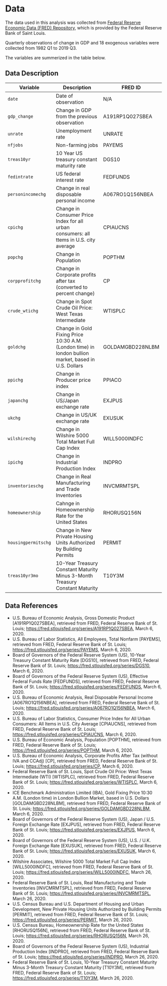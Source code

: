 # Data

The data used in this analysis was collected from 
[Federal Reserve Economic Data (FRED) Repository](https://fred.stlouisfed.org/),
which is provided by the Federal Reserve Bank of Saint Louis.

Quarterly observations of change in GDP and 18 exogenous variables were collected from 1982 Q1 to 2019 Q3.

The variables are summerized in the table below.

## Data Description

| Variable | Description | FRED ID |
|----------|-------------|---------|
| `date`     | Date of observation | N/A |
| `gdp_change` | Change in GDP from the previous observation | A191RP1Q027SBEA |
| `unrate`   | Unemployment rate | UNRATE |
| `nfjobs`   | Non-farming jobs  | PAYEMS | 
| `treas10yr` | 10 Year US treasury constant maturity rate | DGS10 |
| `fedintrate` | US federal interest rate | FEDFUNDS |
| `personincomechg` | Change in real disposable personal income | A067RO1Q156NBEA |
| `cpichg` | Change in Consumer Price Index for all urban consumers: all ttems in U.S. city average | CPIAUCNS |
| `popchg` | Change in Population | POPTHM |
| `corpprofitchg` | Change in Corporate profits after tax (converted to percent change) | CP |
| `crude_wtichg` | Change in Spot Crude Oil Price: West Texas Intermediate | WTISPLC |
| `goldchg` | Change in Gold Fixing Price 10:30 A.M. (London time) in london bullion market, based in U.S. Dollars | GOLDAMGBD228NLBM |
| `ppichg` | Change in Producer price index | PPIACO |
| `japanchg` | Change in US/Japan exchange rate | EXJPUS | 
| `ukchg` | Change in US/UK exchange rate | EXUSUK |
| `wilshirechg` | Change in Wilshire 5000 Total Market Full Cap Index | WILL5000INDFC |
| `ipichg` | Change in Industrial Production Index | INDPRO |
| `inventorieschg` | Change in Real Manufacturing and Trade Inventories | INVCMRMTSPL |
| `homeownership` | Cahnge in Homeownership Rate for the United States | RHORUSQ156N |
| `housingpermitschg` | Change in New Private Housing Units Authorized by Building Permits | PERMIT |
| `treas10yr3mo` | 10-Year Treasury Constant Maturity Minus 3-Month Treasury Constant Maturity | T10Y3M |

## Data References

 * U.S. Bureau of Economic Analysis, Gross Domestic Product [A191RP1Q027SBEA], retrieved from FRED, Federal Reserve Bank of St. Louis; https://fred.stlouisfed.org/series/A191RP1Q027SBEA, March 6, 2020.
 * U.S. Bureau of Labor Statistics, All Employees, Total Nonfarm [PAYEMS], retrieved from FRED, Federal Reserve Bank of St. Louis; https://fred.stlouisfed.org/series/PAYEMS, March 6, 2020.
 * Board of Governors of the Federal Reserve System (US), 10-Year Treasury Constant Maturity Rate [DGS10], retrieved from FRED, Federal Reserve Bank of St. Louis; https://fred.stlouisfed.org/series/DGS10, March 6, 2020.
 * Board of Governors of the Federal Reserve System (US), Effective Federal Funds Rate [FEDFUNDS], retrieved from FRED, Federal Reserve Bank of St. Louis; https://fred.stlouisfed.org/series/FEDFUNDS, March 6, 2020.
 * U.S. Bureau of Economic Analysis, Real Disposable Personal Income [A067RO1Q156NBEA], retrieved from FRED, Federal Reserve Bank of St. Louis; https://fred.stlouisfed.org/series/A067RO1Q156NBEA, March 6, 2020.
 * U.S. Bureau of Labor Statistics, Consumer Price Index for All Urban Consumers: All Items in U.S. City Average [CPIAUCNS], retrieved from FRED, Federal Reserve Bank of St. Louis; https://fred.stlouisfed.org/series/CPIAUCNS, March 6, 2020.
 * U.S. Bureau of Economic Analysis, Population [POPTHM], retrieved from FRED, Federal Reserve Bank of St. Louis; https://fred.stlouisfed.org/series/POPTHM, March 6, 2020.
 * U.S. Bureau of Economic Analysis, Corporate Profits After Tax (without IVA and CCAdj) [CP], retrieved from FRED, Federal Reserve Bank of St. Louis; https://fred.stlouisfed.org/series/CP, March 6, 2020.
 * Federal Reserve Bank of St. Louis, Spot Crude Oil Price: West Texas Intermediate (WTI) [WTISPLC], retrieved from FRED, Federal Reserve Bank of St. Louis; https://fred.stlouisfed.org/series/WTISPLC, March 6, 2020.
 * ICE Benchmark Administration Limited (IBA), Gold Fixing Price 10:30 A.M. (London time) in London Bullion Market, based in U.S. Dollars [GOLDAMGBD228NLBM], retrieved from FRED, Federal Reserve Bank of St. Louis; https://fred.stlouisfed.org/series/GOLDAMGBD228NLBM, March 6, 2020.
 * Board of Governors of the Federal Reserve System (US), Japan / U.S. Foreign Exchange Rate [EXJPUS], retrieved from FRED, Federal Reserve Bank of St. Louis; https://fred.stlouisfed.org/series/EXJPUS, March 6, 2020.
 * Board of Governors of the Federal Reserve System (US), U.S. / U.K. Foreign Exchange Rate [EXUSUK], retrieved from FRED, Federal Reserve Bank of St. Louis; https://fred.stlouisfed.org/series/EXUSUK, March 6, 2020.
 * Wilshire Associates, Wilshire 5000 Total Market Full Cap Index [WILL5000INDFC], retrieved from FRED, Federal Reserve Bank of St. Louis; https://fred.stlouisfed.org/series/WILL5000INDFC, March 26, 2020.
 * Federal Reserve Bank of St. Louis, Real Manufacturing and Trade Inventories [INVCMRMTSPL], retrieved from FRED, Federal Reserve Bank of St. Louis; https://fred.stlouisfed.org/series/INVCMRMTSPL, March 26, 2020.
 * U.S. Census Bureau and U.S. Department of Housing and Urban Development, New Private Housing Units Authorized by Building Permits [PERMIT], retrieved from FRED, Federal Reserve Bank of St. Louis; https://fred.stlouisfed.org/series/PERMIT, March 26, 2020.
 * U.S. Census Bureau, Homeownership Rate for the United States [RHORUSQ156N], retrieved from FRED, Federal Reserve Bank of St. Louis; https://fred.stlouisfed.org/series/RHORUSQ156N, March 26, 2020.
 * Board of Governors of the Federal Reserve System (US), Industrial Production Index [INDPRO], retrieved from FRED, Federal Reserve Bank of St. Louis; https://fred.stlouisfed.org/series/INDPRO, March 26, 2020.
 * Federal Reserve Bank of St. Louis, 10-Year Treasury Constant Maturity Minus 3-Month Treasury Constant Maturity [T10Y3M], retrieved from FRED, Federal Reserve Bank of St. Louis; https://fred.stlouisfed.org/series/T10Y3M, March 26, 2020.


